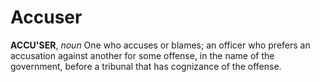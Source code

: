 # Accuser

**ACCU'SER**, _noun_ One who accuses or blames; an officer who prefers an accusation against another for some offense, in the name of the government, before a tribunal that has cognizance of the offense.
